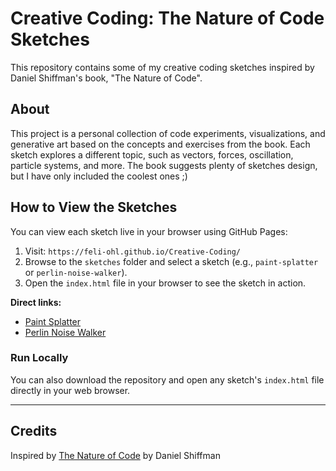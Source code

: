 # Creative Coding: The Nature of Code Sketches

This repository contains some of my creative coding sketches inspired by Daniel Shiffman's book, "The Nature of Code".

## About
This project is a personal collection of code experiments, visualizations, and generative art based on the concepts and exercises from the book. Each sketch explores a different topic, such as vectors, forces, oscillation, particle systems, and more. The book suggests plenty of sketches design, but I have only included the coolest ones ;)


## How to View the Sketches

You can view each sketch live in your browser using GitHub Pages:

1. Visit: `https://feli-ohl.github.io/Creative-Coding/`
2. Browse to the `sketches` folder and select a sketch (e.g., `paint-splatter` or `perlin-noise-walker`).
3. Open the `index.html` file in your browser to see the sketch in action.

**Direct links:**
- [Paint Splatter](https://feli-ohl.github.io/Creative-Coding/sketches/paint-splatter/)
- [Perlin Noise Walker](https://feli-ohl.github.io/Creative-Coding/sketches/perlin-noise-walker/)

### Run Locally
You can also download the repository and open any sketch's `index.html` file directly in your web browser.

---

## Credits
Inspired by [The Nature of Code](https://natureofcode.com/) by Daniel Shiffman
